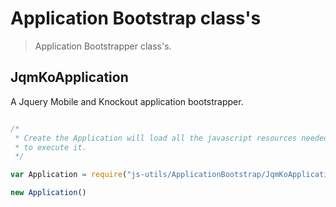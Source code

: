 
# Application Bootstrap class's

> Application Bootstrapper class's.

## JqmKoApplication
A Jquery Mobile and Knockout application bootstrapper.

```javascript

/*
 * Create the Application will load all the javascript resources needed 
 * to execute it.
 */

var Application = require("js-utils/ApplicationBootstrap/JqmKoApplication.js");

new Application()

 ```